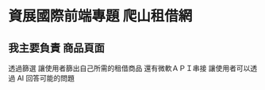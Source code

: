 # 資展國際前端專題 爬山租借網

## 我主要負責 商品頁面  
透過篩選 讓使用者篩出自己所需的租借商品
還有微軟ＡＰＩ串接 讓使用者可以透過 AI 回答可能的問題
 
 <img src="https://i.imgur.com/fgJhJmZ.jpg" alt="">
<img src="https://i.imgur.com/xpaKrsh.jpg" alt="">
<a href="https://www.cakeresume.com/cdn-cgi/image/fit=scale-down,format=auto,w=828/https://images.cakeresume.com/P5AW4/bh20511/6a20166f-b141-43c6-afe6-bd354992480d.png"></a>